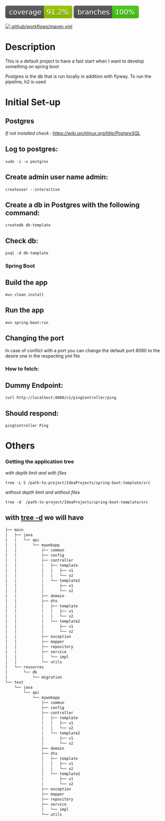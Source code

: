 [![Coverage](.github/badges/jacoco.svg)](https://github.com/pcroch/spring-security/actions/workflows/jacoco_badge.yml) [![Coverage](.github/badges/branches.svg)](https://github.com/pcroch/spring-security/actions/workflows/jacoco_badge.yml)

[![.github/workflows/maven.yml](https://github.com/pcroch/spring-security/actions/workflows/build.yml/badge.svg)](https://github.com/pcroch/spring-security/actions/workflows/build.yml)

# Description

This is a default project to have a fast start when I want to develop something on spring boot

Postgres is the db that is run locally in addition with flyway. To run the pipeline, h2 is used

# Initial Set-up

## Postgres

*If not installed check : https://wiki.archlinux.org/title/PostgreSQL*

## Log to postgres:

    sudo -i -u postgres

## Create admin user name admin:

    createuser --interactive 

## Create a db in Postgres with the following command:
    
    createdb db-template

## Check db:

    psql -d db-template

### Spring Boot

## Build the app

    mvn clean install

## Run the app

    mvn spring-boot:run

## Changing the port

In case of conflict with a port you can change the default port 8080 to the desire one in the respecting yml file

### How to fetch:

## Dummy Endpoint:

    curl http://localhost:8080/v1/pingController/ping

## Should respond:

    pingController Ping

# Others

### Getting the application tree

*with depth limit and with files*

    tree -L 5 /path-to-project/IdeaProjects/spring-boot-template/src

*without depth limit and without files*

    tree -d  /path-to-project/IdeaProjects/spring-boot-template/src

## with <u>tree -d</u> we  will have

```
├── main
│   ├── java
│   │   └── api
│   │       └── mywebapp
│   │           ├── commun
│   │           ├── config
│   │           ├── controller
│   │           │   ├── template
│   │           │   │   ├── v1
│   │           │   │   └── v2
│   │           │   └── template2
│   │           │       ├── v1
│   │           │       └── v2
│   │           ├── domain
│   │           ├── dto
│   │           │   ├── template
│   │           │   │   ├── v1
│   │           │   │   └── v2
│   │           │   └── template2
│   │           │       ├── v1
│   │           │       └── v2
│   │           ├── exception
│   │           ├── mapper
│   │           ├── repository
│   │           ├── service
│   │           │   └── impl
│   │           └── utils
│   └── resources
│       └── db 
│           └── migration
└── test
    └── java
        └── api
            └── mywebapp
                ├── commun
                ├── config
                ├── controller
                │   ├── template
                │   │   ├── v1
                │   │   └── v2
                │   └── template2
                │       ├── v1
                │       └── v2
                ├── domain
                ├── dto
                │   ├── template
                │   │   ├── v1
                │   │   └── v2
                │   └── template2
                │       ├── v1
                │       └── v2
                ├── exception
                ├── mapper
                ├── repository
                ├── service
                │   └── impl
                └── utils


```
